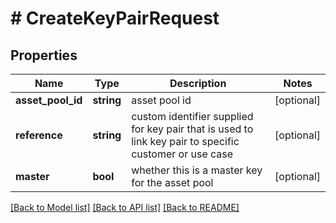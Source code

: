 # # CreateKeyPairRequest

## Properties

Name | Type | Description | Notes
------------ | ------------- | ------------- | -------------
**asset_pool_id** | **string** | asset pool id | [optional]
**reference** | **string** | custom identifier supplied for key pair that is used to link key pair to specific customer or use case | [optional]
**master** | **bool** | whether this is a master key for the asset pool | [optional]

[[Back to Model list]](../../README.md#models) [[Back to API list]](../../README.md#endpoints) [[Back to README]](../../README.md)
